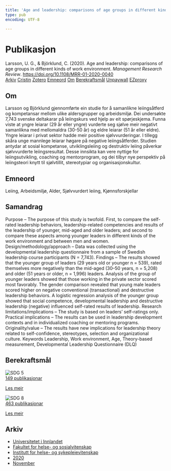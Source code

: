 ```yaml
---
title: 'Age and leadership: comparisons of age groups in different kinds of work environment'
type: pub
encoding: UTF-8

---
```

<h1>Publikasjon</h1>
<article id="csl-bib-container-ZRTY487N" class="csl-bib-container">
  <div class="csl-bib-body"> <div class="csl-entry">Larsson, U. G., &#38; Björklund, C. (2020). Age and leadership: comparisons of age groups in different kinds of work environment. <i>Management Research Review</i>. <a href="https://doi.org/10.1108/MRR-01-2020-0040">https://doi.org/10.1108/MRR-01-2020-0040</a></div> </div>
  <div class="csl-bib-buttons">
    <a href="#taxonomy-article-ZRTY487N" alt="archive" class="csl-bib-button">Arkiv</a>
    <a href="https://app.cristin.no/results/show.jsf?id=1845390" alt="Cristin" class="csl-bib-button">Cristin</a>
    <a href="http://zotero.org/groups/5881554/items/ZRTY487N" alt="Zotero" class="csl-bib-button">Zotero</a>
    <a href="#keywords-article-ZRTY487N" alt="keywords" class="csl-bib-button">Emneord</a>
    <a href="#about-article-ZRTY487N" alt="about_pub" class="csl-bib-button">Om</a>
    <a href="#sdg-article-ZRTY487N" alt="sdg" class="csl-bib-button">Berekraftsmål</a>
    <a href="https://www.emerald.com/insight/content/doi/10.1108/MRR-01-2020-0040/full/pdf?title=age-and-leadership-comparisons-of-age-groups-in-different-kinds-of-work-environment" alt="Unpaywall" class="csl-bib-button">Unpaywall</a>
    <a href="https://www.emerald.com/insight/content/doi/10.1108/MRR-01-2020-0040/full/pdf?title=age-and-leadership-comparisons-of-age-groups-in-different-kinds-of-work-environment" alt="EZproxy" class="csl-bib-button">EZproxy</a>
  </div>
  <div id="csl-bib-meta-container-ZRTY487N"></div>
</article>
<div id="csl-bib-meta-ZRTY487N" class="csl-bib-meta">
  <article id="about-article-ZRTY487N" class="about_pub-article">
    <h1>Om</h1>
    Larsson og Björklund gjennomførte ein studie for å samanlikne leiingsåtferd og kompetansar mellom ulike aldersgrupper og arbeidsmiljø. Dei undersøkte 7,743 svenske deltakarar på leiingskurs ved hjelp av eit spørjeskjema. Funna viste at yngre leiarar (29 år eller yngre) vurderte seg sjølve meir negativt samanlikna med mellomaldra (30-50 år) og eldre leiarar (51 år eller eldre). Yngre leiarar i privat sektor hadde meir positive sjølvvurderingar. I tillegg skåra unge mannlege leiarar høgare på negative leiingsåtferder. Studien antydar at sosial kompetanse, utviklingsleiing og destruktiv leiing påverkar sjølvvurderte leiingsresultat. Desse innsikta kan vere nyttige for leiingsutvikling, coaching og mentorprogram, og dei tilbyr nye perspektiv på leiingsteori knytt til sjølvtillit, stereotypiar og organisasjonskultur.
  </article>
  <article id="keywords-article-ZRTY487N" class="keywords-article">
    <h1>Emneord</h1>
    Leiing, Arbeidsmiljø, Alder, Sjølvvurdert leiing, Kjønnsforskjellar
  </article>
  <article id="abstract-article-ZRTY487N" class="abstract-article">
    <h1>Samandrag</h1>
    Purpose – The purpose of this study is twofold. First, to compare the self-rated leadership behaviors, 
leadership-related competencies and results of the leadership of younger, mid-aged and older leaders; and 
second to compare these aspects among younger leaders in different kinds of the work environment and 
between men and women. 
Design/methodology/approach – Data was collected using the developmental leadership questionnaire 
from a sample of Swedish leadership course participants (N = 7,743). 
Findings – The results showed that the younger group of leaders (29 years old or younger n = 539), rated 
themselves more negatively than the mid-aged (30–50 years, n = 5,208) and older (51 years or older, n = 1,996) 
leaders. Analysis of the group of younger leaders showed that those working in the private sector scored most 
favorably. The gender comparison revealed that young male leaders scored higher on negative conventional 
(transactional) and destructive leadership behaviors. A logistic regression analysis of the younger group 
showed that social competence, developmental leadership and destructive leadership (negative) influenced 
self-rated results of leadership. 
Research limitations/implications – The study is based on leaders’ self-ratings only. 
Practical implications – The results can be used in leadership development contexts and in 
individualized coaching or mentoring programs. 
Originality/value – The results have new implications for leadership theory related to self-confidence, 
stereotypes, selection and organizational culture. 
Keywords Leadership, Work environment, Age, Theory-based measurement, 
Developmental Leadership Questionnaire (DLQ)
  </article>
  <article id="sdg-article-ZRTY487N" class="sdg-article">
    <h1>Berekraftsmål</h1>
    <div class="sdg-container"><div id="sdg5" class="sdg">
        <img src="{{< params subfolder >}}images/sdg/sdg05_nn.png" class="image" alt="SDG 5">
        <div class="sdg-overlay">
          <a href="{{< params subfolder >}}nn/archive/?sdg=5#archive" class="sdg-publication-count"><span>149</span> publikasjonar</a>
          <p><a href="https://fn.no/om-fn/fns-baerekraftsmaal/likestilling-mellom-kjoennene?lang=nno-NO" class="sdg-read-more">Les meir</a></p>
        </div>
      </div> <div id="sdg8" class="sdg">
        <img src="{{< params subfolder >}}images/sdg/sdg08_nn.png" class="image" alt="SDG 8">
        <div class="sdg-overlay">
          <a href="{{< params subfolder >}}nn/archive/?sdg=8#archive" class="sdg-publication-count"><span>463</span> publikasjonar</a>
          <p><a href="https://fn.no/om-fn/fns-baerekraftsmaal/anstendig-arbeid-og-oekonomisk-vekst?lang=nno-NO" class="sdg-read-more">Les meir</a></p>
        </div>
      </div></div>
  </article>
  <article id="taxonomy-article-ZRTY487N" class="taxonomy-article">
    <h1>Arkiv</h1>
    <ul>
      <li><a href="{{< params subfolder >}}nn/archive/?key=3DCRN523">Universitetet i Innlandet</a></li>
      <li><a href="{{< params subfolder >}}nn/archive/?key=IDKFS3MX">Fakultet for helse- og sosialvitenskap</a></li>
      <li><a href="{{< params subfolder >}}nn/archive/?key=GTV4ECMZ">Institutt for helse- og sykepleievitenskap</a></li>
      <li><a href="{{< params subfolder >}}nn/archive/?key=LNJIKLR2">2020</a></li>
      <li><a href="{{< params subfolder >}}nn/archive/?key=R767SBHX">November</a></li>
    </ul>
  </article>
</div>
